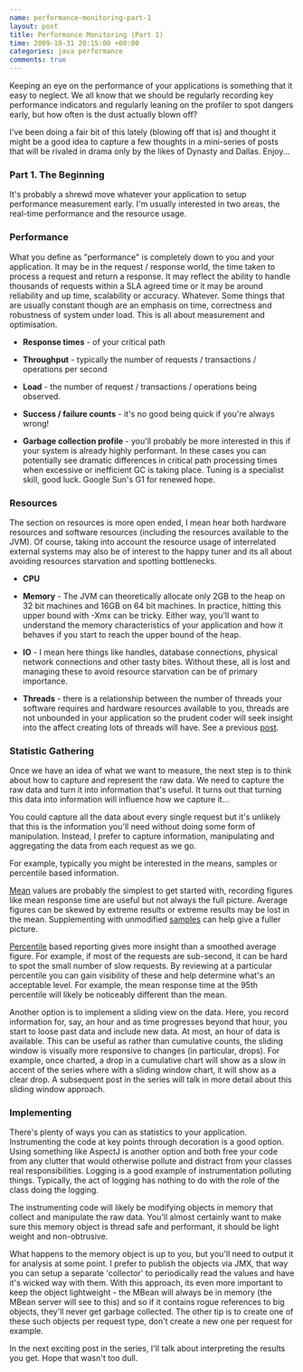 ```yaml
---
name: performance-monitoring-part-1
layout: post
title: Performance Monitoring (Part 1)
time: 2009-10-31 20:15:00 +00:00
categories: java performance
comments: true
---
```


Keeping an eye on the performance of your applications is something that it easy to neglect. We all know that we should be regularly recording key performance indicators and regularly leaning on the profiler to spot dangers early, but how often is the dust actually blown off?
  
I've been doing a fair bit of this lately (blowing off that is) and thought it
might be a good idea to capture a few thoughts in a mini-series of posts that
will be rivaled in drama only by the likes of Dynasty and Dallas. Enjoy...

<!-- more -->
  
### Part 1. The Beginning

  
It's probably a shrewd move whatever your application to setup performance
measurement early. I'm usually interested in two areas, the real-time
performance and the resource usage.

  

### Performance

  
What you define as "performance" is completely down to you and your
application. It may be in the request / response world, the time taken to
process a request and return a response. It may reflect the ability to handle
thousands of requests within a SLA agreed time or it may be around reliability
and up time, scalability or accuracy. Whatever. Some things that are usually
constant though are an emphasis on time, correctness and robustness of system
under load. This is all about measurement and optimisation.

  

  * __Response times__ - of your critical path

  * __Throughput__ - typically the number of requests / transactions / operations per second

  * __Load__ - the number of request / transactions / operations being observed.

  * __Success / failure counts__ - it's no good being quick if you're always wrong!

  * __Garbage collection profile__ - you'll probably be more interested in this if your system is already highly performant. In these cases you can potentially see dramatic differences in critical path processing times when excessive or inefficient GC is taking place. Tuning is a specialist skill, good luck. Google Sun's G1 for renewed hope.
  

### Resources

  
The section on resources is more open ended, I mean hear both hardware
resources and software resources (including the resources available to the
JVM). Of course, taking into account the resource usage of interrelated
external systems may also be of interest to the happy tuner and its all about
avoiding resources starvation and spotting bottlenecks.

  * __CPU__

  * __Memory__ - The JVM can theoretically allocate only 2GB to the heap on 32 bit machines and 16GB on 64 bit machines. In practice, hitting this upper bound with -Xmx can be tricky. Either way, you'll want to understand the memory characteristics of your application and how it behaves if you start to reach the upper bound of the heap.

  * __IO__ - I mean here things like handles, database connections, physical network connections and other tasty bites. Without these, all is lost and managing these to avoid resource starvation can be of primary importance.

  * __Threads__ - there is a relationship between the number of threads your software requires and hardware resources available to you, threads are not unbounded in your application so the prudent coder will seek insight into the affect creating lots of threads will have. See a previous [post](http://baddotrobot.com/blog/2009/02/26/less-is-more/).
  

### Statistic Gathering

  
Once we have an idea of what we want to measure, the next step is to think
about how to capture and represent the raw data. We need to capture the raw
data and turn it into information that's useful. It turns out that turning
this data into information will influence how we capture it...

  
You could capture all the data about every single request but it's unlikely
that this is the information you'll need without doing some form of
manipulation. Instead, I prefer to capture information, manipulating and
aggregating the data from each request as we go.

  
For example, typically you might be interested in the means, samples or
percentile based information.

  
[Mean](http://en.wikipedia.org/wiki/Arithmetic_mean) values are probably the
simplest to get started with, recording figures like mean response time are
useful but not always the full picture. Average figures can be skewed by
extreme results or extreme results may be lost in the mean. Supplementing with
unmodified [samples](http://en.wikipedia.org/wiki/Sample_%28statistics%29) can
help give a fuller picture.

  
[Percentile](http://en.wikipedia.org/wiki/Percentile_rank) based reporting
gives more insight than a smoothed average figure. For example, if most of the
requests are sub-second, it can be hard to spot the small number of slow
requests. By reviewing at a particular percentile you can gain visibility of
these and help determine what's an acceptable level. For example, the mean
response time at the 95th percentile will likely be noticeably different than
the mean.

  
Another option is to implement a sliding view on the data. Here, you record
information for, say, an hour and as time progresses beyond that hour, you
start to loose past data and include new data. At most, an hour of data is
available. This can be useful as rather than cumulative counts, the sliding
window is visually more responsive to changes (in particular, drops). For
example, once charted, a drop in a cumulative chart will show as a slow in
accent of the series where with a sliding window chart, it will show as a
clear drop. A subsequent post in the series will talk in more detail about
this sliding window approach.

  

### Implementing

  
There's plenty of ways you can as statistics to your application.
Instrumenting the code at key points through decoration is a good option.
Using something like AspectJ is another option and both free your code from
any clutter that would otherwise pollute and distract from your classes real
responsibilities. Logging is a good example of instrumentation polluting
things. Typically, the act of logging has nothing to do with the role of the
class doing the logging.

  
The instrumenting code will likely be modifying objects in memory that collect
and manipulate the raw data. You'll almost certainly want to make sure this
memory object is thread safe and performant, it should be light weight and
non-obtrusive.

  
What happens to the memory object is up to you, but you'll need to output it
for analysis at some point. I prefer to publish the objects via JMX, that way
you can setup a separate 'collector' to periodically read the values and have
it's wicked way with them. With this approach, its even more important to keep
the object lightweight - the MBean will always be in memory (the MBean server
will see to this) and so if it contains rogue references to big objects,
they'll never get garbage collected. The other tip is to create one of these
such objects per request type, don't create a new one per request for example.

  
In the next exciting post in the series, I'll talk about interpreting the
results you get. Hope that wasn't too dull.

  


